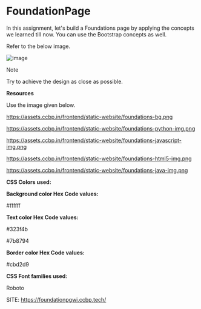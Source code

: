 # FoundationPage

In this assignment, let's build a Foundations page by applying the concepts we learned till now. You can use the Bootstrap concepts as well.

Refer to the below image.

![image](https://github.com/P-Joel-Prakash/FoundationPage-WI/assets/135586760/2df587fd-3e20-47cf-9b72-24a38a0640ae)

Note

Try to achieve the design as close as possible.

**Resources**

Use the image given below.


https://assets.ccbp.in/frontend/static-website/foundations-bg.png

https://assets.ccbp.in/frontend/static-website/foundations-python-img.png

https://assets.ccbp.in/frontend/static-website/foundations-javascript-img.png

https://assets.ccbp.in/frontend/static-website/foundations-html5-img.png

https://assets.ccbp.in/frontend/static-website/foundations-java-img.png

**CSS Colors used:**

**Background color Hex Code values:**

#ffffff

**Text color Hex Code values:**

#323f4b

#7b8794

**Border color Hex Code values:**

#cbd2d9

**CSS Font families used:**

Roboto


SITE: https://foundationpgwi.ccbp.tech/
